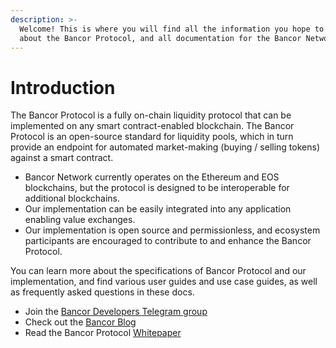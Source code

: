 ```yaml
---
description: >-
  Welcome! This is where you will find all the information you hope to learn
  about the Bancor Protocol, and all documentation for the Bancor Network.
---
```


# Introduction

The Bancor Protocol is a fully on-chain liquidity protocol that can be implemented on any smart contract-enabled blockchain. The Bancor Protocol is an open-source standard for liquidity pools, which in turn provide an endpoint for automated market-making \(buying / selling tokens\) against a smart contract.

* Bancor Network currently operates on the Ethereum and EOS blockchains, but the protocol is designed to be interoperable for additional blockchains. 
* Our implementation can be easily integrated into any application enabling value exchanges. 
* Our implementation is open source and permissionless, and ecosystem participants are encouraged to contribute to and enhance the Bancor Protocol.

You can learn more about the specifications of Bancor Protocol and our implementation, and find various user guides and use case guides, as well as frequently asked questions in these docs.

* Join the [Bancor Developers Telegram group](https://t.me/BancorDevelopers) 
* Check out the [Bancor Blog](https://blog.bancor.network/) 
* Read the Bancor Protocol [Whitepaper](https://storage.googleapis.com/website-bancor/2018/04/01ba8253-bancor_protocol_whitepaper_en.pdf)



